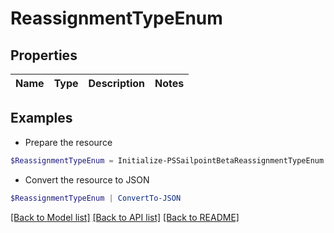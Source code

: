 # ReassignmentTypeEnum
## Properties

Name | Type | Description | Notes
------------ | ------------- | ------------- | -------------

## Examples

- Prepare the resource
```powershell
$ReassignmentTypeEnum = Initialize-PSSailpointBetaReassignmentTypeEnum 
```

- Convert the resource to JSON
```powershell
$ReassignmentTypeEnum | ConvertTo-JSON
```

[[Back to Model list]](../README.md#documentation-for-models) [[Back to API list]](../README.md#documentation-for-api-endpoints) [[Back to README]](../README.md)

